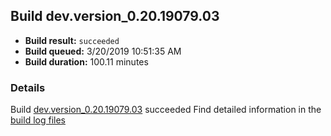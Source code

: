 ## Build dev.version_0.20.19079.03
- **Build result:** `succeeded`
- **Build queued:** 3/20/2019 10:51:35 AM
- **Build duration:** 100.11 minutes
### Details
Build [dev.version_0.20.19079.03](https://winappstudio.visualstudio.com/web/build.aspx?pcguid=a4ef43be-68ce-4195-a619-079b4d9834c2&builduri=vstfs%3a%2f%2f%2fBuild%2fBuild%2f27315) succeeded
Find detailed information in the [build log files](https://uwpctdiags.blob.core.windows.net/buildlogs/dev.version_0.20.19079.03_logs.zip)
